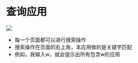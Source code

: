 
# 查询应用
![](../pic/soft/search.png)
- 每一个页面都可以进行搜索操作
- 搜索操作在页面的右上角，本应用做的是关键字匹配
- 例如，我输入w，就会提示出所有包含w的应用
